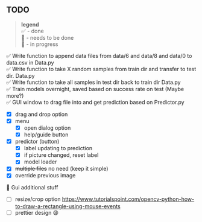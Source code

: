 ## TODO
> **legend** <br> 
✅ - done <br>
🔳 - needs to be done<br>
💬 - in progress<br>

✅ Write function to append data files from data/6 and data/8 and data/0 to data.csv in Data.py<br>
✅ Write function to take X random samples from train dir and transfer to test dir. Data.py<br>
✅ Write function to take all samples in test dir back to train dir Data.py <br>
✅ Train models overnight, saved based on success rate on test (Maybe more?) <br>
✅ GUI window to drag file into and get prediction based on Predictor.py <br>
- [x] drag and drop option
- [x] menu
  - [x] open dialog option
  - [x] help/guide button
- [x] predictor (button)
  - [x] label updating to prediction
  - [x] if picture changed, reset label
  - [x] model loader
- [x] ~~multiple files~~ no need (keep it simple)
- [x] override previous image<br>

💬 Gui additional stuff
- [ ] resize/crop option https://www.tutorialspoint.com/opencv-python-how-to-draw-a-rectangle-using-mouse-events
- [ ] prettier design 😩
<br>
